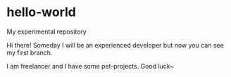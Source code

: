 # hello-world
My experimental repository

Hi there! Someday I will be an experienced developer but now you can see my first branch.

I am freelancer and I have some pet-projects.
Good luck~
